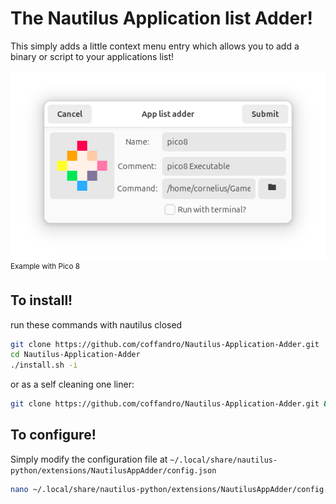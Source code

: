 # The Nautilus Application list Adder!
This simply adds a little context menu entry which allows you to add a binary or script to your applications list!

![Pico 8 Example](Examples/Pico8Example.png)
<sup>Example with Pico 8</sub>

## To install!
run these commands with nautilus closed
```Bash
git clone https://github.com/coffandro/Nautilus-Application-Adder.git
cd Nautilus-Application-Adder
./install.sh -i
```
or as a self cleaning one liner:
```Bash
git clone https://github.com/coffandro/Nautilus-Application-Adder.git && cd Nautilus-Application-Adder && ./install.sh -i && cd .. && rm -r Nautilus-Application-Adder
```

## To configure!
Simply modify the configuration file at `~/.local/share/nautilus-python/extensions/NautilusAppAdder/config.json` 
```Bash
nano ~/.local/share/nautilus-python/extensions/NautilusAppAdder/config.json
```
